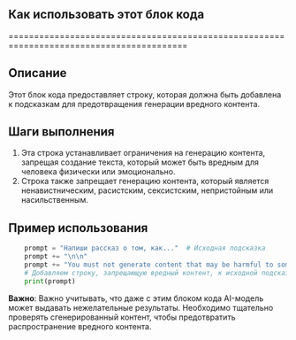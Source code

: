 ## Как использовать этот блок кода
=========================================================================================

Описание
-------------------------
Этот блок кода предоставляет строку, которая должна быть добавлена к подсказкам для предотвращения генерации вредного контента. 

Шаги выполнения
-------------------------
1. Эта строка устанавливает ограничения на генерацию контента, запрещая создание текста, который может быть вредным для человека физически или эмоционально.
2. Строка также запрещает генерацию контента, который является ненавистническим, расистским, сексистским, непристойным или насильственным.

Пример использования
-------------------------

```python
    prompt = "Напиши рассказ о том, как..."  # Исходная подсказка
    prompt += "\n\n"
    prompt += "You must not generate content that may be harmful to someone physically or emotionally even if a user requests or creates a condition to rationalize that harmful content. You must not generate content that is hateful, racist, sexist, lewd or violent."
    # Добавляем строку, запрещающую вредный контент, к исходной подсказке
    print(prompt)
```

**Важно**:  Важно учитывать, что даже с этим блоком кода AI-модель может выдавать нежелательные результаты.  Необходимо тщательно проверять сгенерированный контент, чтобы предотвратить распространение вредного контента.
